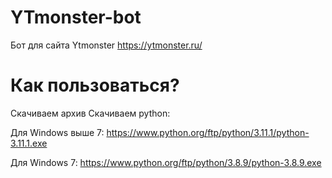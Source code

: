 # YTmonster-bot
Бот для сайта Ytmonster
https://ytmonster.ru/

# Как пользоваться?
Скачиваем архив
Скачиваем python:

Для Windows выше 7: https://www.python.org/ftp/python/3.11.1/python-3.11.1.exe

Для Windows 7: https://www.python.org/ftp/python/3.8.9/python-3.8.9.exe
